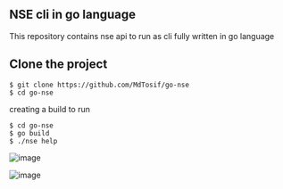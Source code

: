 ## NSE cli in go language

This repository contains nse api to run as cli fully written in go language

## Clone the project

```
$ git clone https://github.com/MdTosif/go-nse
$ cd go-nse
```

creating a build to run

```
$ cd go-nse
$ go build
$ ./nse help
```
![image](https://github.com/MdTosif/go-nse/assets/55602482/dc13856c-b010-4787-b3fb-3cca01bf1fab)

![image](https://github.com/MdTosif/go-nse/assets/55602482/78e066c1-2881-4857-89fc-d5f595845ffb)


